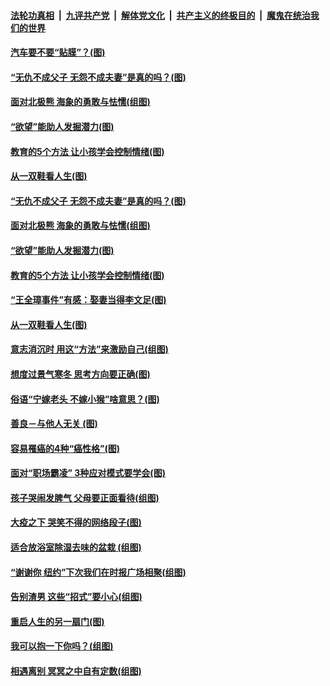 

####  [法轮功真相](../../../../basic/blob/master/README.md?t=05071702) &nbsp;|&nbsp; [九评共产党](../../../../9ping.md/blob/master/README.md?t=05071702) &nbsp;|&nbsp; [解体党文化](../../../../jtdwh.md/blob/master/README.md?t=05071702)  &nbsp;|&nbsp; [共产主义的终极目的](../../../../gczydzjmd.md/blob/master/README.md?t=05071702) &nbsp;|&nbsp; [魔鬼在统治我们的世界](../../../../mgztzwmdsj.md/blob/master/README.md?t=05071702) 

#### [汽车要不要“贴膜”？(图)](../pages/p8/932413.md?t=05071702) 

#### [“无仇不成父子 无怨不成夫妻”是真的吗？(图)](../pages/p8/932398.md?t=05071702) 

#### [面对北极熊 海象的勇敢与怯懦(组图)](../pages/p8/931709.md?t=05071702) 

#### [“欲望”能助人发掘潜力(图)](../pages/p8/932351.md?t=05071702) 

#### [教育的5个方法 让小孩学会控制情绪(图)](../pages/p8/932307.md?t=05071702) 

#### [从一双鞋看人生(图)](../pages/p8/932294.md?t=05071702) 

#### [“无仇不成父子 无怨不成夫妻”是真的吗？(图)](../pages/p8/932398.md?t=05071702) 

#### [面对北极熊 海象的勇敢与怯懦(组图)](../pages/p8/931709.md?t=05071702) 

#### [“欲望”能助人发掘潜力(图)](../pages/p8/932351.md?t=05071702) 

#### [教育的5个方法 让小孩学会控制情绪(图)](../pages/p8/932307.md?t=05071702) 

#### [“王全璋事件”有感：娶妻当得李文足(图)](../pages/p8/932227.md?t=05071702) 

#### [从一双鞋看人生(图)](../pages/p8/932294.md?t=05071702) 

#### [意志消沉时 用这“方法”来激励自己(组图)](../pages/p8/932231.md?t=05071702) 

#### [想度过景气寒冬 思考方向要正确(图)](../pages/p8/932161.md?t=05071702) 

#### [俗语“宁嫁老头 不嫁小猴”啥意思？(图)](../pages/p8/932169.md?t=05071702) 

#### [善良－与他人无关&nbsp;(图)](../pages/p8/931997.md?t=05071702) 

#### [容易罹癌的4种“癌性格”(图)](../pages/p8/931697.md?t=05071702) 

#### [面对“职场霸凌” 3种应对模式要学会(图)](../pages/p8/930802.md?t=05071702) 

#### [孩子哭闹发脾气 父母要正面看待(组图)](../pages/p8/931995.md?t=05071702) 

#### [大疫之下 哭笑不得的网络段子(图)](../pages/p8/931989.md?t=05071702) 

#### [适合放浴室除湿去味的盆栽 (组图)](../pages/p8/931888.md?t=05071702) 

#### [“谢谢你 纽约”下次我们在时报广场相聚(组图)](../pages/p8/931469.md?t=05071702) 

#### [告别渣男 这些“招式”要小心(组图)](../pages/p8/930798.md?t=05071702) 

#### [重启人生的另一扇门(图)](../pages/p8/931472.md?t=05071702) 

#### [我可以抱一下你吗？(组图)](../pages/p8/931928.md?t=05071702) 

#### [相遇离别 冥冥之中自有定数(组图)](../pages/p8/930565.md?t=05071702) 

